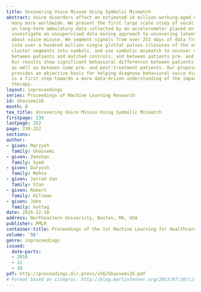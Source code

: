 ```yaml
---
title: Uncovering Voice Misuse Using Symbolic Mismatch
abstract: Voice disorders affect an estimated 14 million working-aged Americans, and
  many more worldwide. We present the first large scale study of vocal misuse based
  on long-term ambulatory data collected by an accelerometer placed on the neck. We
  investigate an unsupervised data mining approach to uncovering latent information
  about voice misuse. We segment signals from over 253 days of data from 22 subjects
  into over a hundred million single glottal pulses (closures of the vocal folds),
  cluster segments into symbols, and use symbolic mismatch to uncover differences
  between patients and matched controls, and between patients pre- and post-treatment.
  Our results show significant behavioral differences between patients and controls,
  as well as between some pre- and post-treatment patients. Our proposed approach
  provides an objective basis for helping diagnose behavioral voice disorders, and
  is a first step towards a more data-driven understanding of the impact of voice
  therapy.
layout: inproceedings
series: Proceedings of Machine Learning Research
id: Ghassemi16
month: 0
tex_title: Uncovering Voice Misuse Using Symbolic Mismatch
firstpage: 239
lastpage: 252
page: 239-252
sections: 
author:
- given: Marzyeh
  family: Ghassemi
- given: Zeeshan
  family: Syed
- given: Daryush
  family: Mehta
- given: Jarrad Van
  family: Stan
- given: Robert
  family: Hillman
- given: John
  family: Guttag
date: 2016-12-10
address: Northeastern University, Boston, MA, USA
publisher: PMLR
container-title: Proceedings of the 1st Machine Learning for Healthcare Conference
volume: '56'
genre: inproceedings
issued:
  date-parts:
  - 2016
  - 12
  - 10
pdf: http://proceedings.mlr.press/v56/Ghassemi16.pdf
# Format based on citeproc: http://blog.martinfenner.org/2013/07/30/citeproc-yaml-for-bibliographies/
---
```

